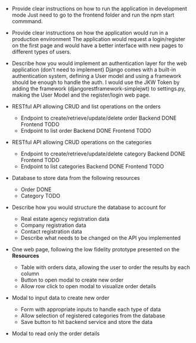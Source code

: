 - Provide clear instructions on how to run the application in development mode
Just need to go to the frontend folder and run the npm start commmand.

- Provide clear instructions on how the application would run in a production environment
The application would request a login/register on the first page and would have a better interface with new pages to different types of users.

- Describe how you would implement an authentication layer for the web application (don't need to implement)
Django comes with a built-in authentication system, defining a User model and using a framework should be enough to handle the auth. I would use the JKW Token by adding the framework (djangorestframework-simplejwt) to settings.py, making the User Model and the register/login web page.

- RESTful API allowing CRUD and list operations on the orders
  - Endpoint to create/retrieve/update/delete order
        Backend DONE Frontend TODO
  - Endpoint to list order
        Backend DONE Frontend TODO
- RESTful API allowing CRUD operations on the categories
  - Endpoint to create/retrieve/update/delete category
        Backend DONE Frontend TODO
  - Endpoint to list categories
        Backend DONE Frontend TODO
- Database to store data from the following resources
  - Order
        DONE
  - Category
        TODO
- Describe how you would structure the database to account for 
  - Real estate agency registration data
  - Company registration data
  - Contact registration data
  - Describe what needs to be changed on the API you implemented
- One web page, following the low fidelity prototype presented on the **Resources**
  - Table with orders data, allowing the user to order the results by each column
  - Button to open modal to create new order
  - Allow row click to open modal to visualize order details
- Modal to input data to create new order
  - Form with appropriate inputs to handle each type of data
  - Allow selection of registered categories from the database
  - Save button to hit backend service and store the data
- Modal to read only the order details